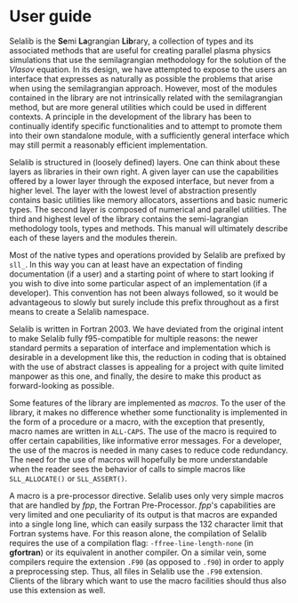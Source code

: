 # User guide

Selalib is the **Se**mi **La**grangian **Lib**rary, a collection of types and
its associated methods that are useful for creating parallel plasma
physics simulations that use the semilagrangian methodology for the
solution of the *Vlasov* equation. In its design, we have attempted to
expose to the users an interface that expresses as naturally as possible
the problems that arise when using the semilagrangian approach. However,
most of the modules contained in the library are not intrinsically
related with the semilagrangian method, but are more general utilities
which could be used in different contexts. A principle in the
development of the library has been to continually identify specific
functionalities and to attempt to promote them into their own standalone
module, with a sufficiently general interface which may still permit a
reasonably efficient implementation.

Selalib is structured in (loosely defined) layers. One can think about
these layers as libraries in their own right. A given layer can use the
capabilities offered by a lower layer through the exposed interface, but
never from a higher level. The layer with the lowest level of
abstraction presently contains basic utilities like memory allocators,
assertions and basic numeric types. The second layer is composed of
numerical and parallel utilities. The third and highest level of the
library contains the semi-lagrangian methodology tools, types and
methods. This manual will ultimately describe each of these layers and
the modules therein.

Most of the native types and operations provided by Selalib are prefixed
by `sll_`. In this way you can at least have an expectation of finding
documentation (if a user) and a starting point of where to start looking
if you wish to dive into some particular aspect of an implementation (if
a developer). This convention has not been always followed, so it would
be advantageous to slowly but surely include this prefix throughout as a
first means to create a Selalib namespace.

Selalib is written in Fortran 2003. We have deviated from the original
intent to make Selalib fully f95-compatible for multiple reasons: the
newer standard permits a separation of interface and implementation
which is desirable in a development like this, the reduction in coding
that is obtained with the use of abstract classes is appealing for a
project with quite limited manpower as this one, and finally, the desire
to make this product as forward-looking as possible.

Some features of the library are implemented as *macros*. To the user of
the library, it makes no difference whether some functionality is
implemented in the form of a procedure or a macro, with the exception
that presently, macro names are written in `ALL-CAPS`. The use of the
macro is required to offer certain capabilities, like informative error
messages. For a developer, the use of the macros is needed in many cases
to reduce code redundancy. The need for the use of macros will hopefully
be more understandable when the reader sees the behavior of calls to
simple macros like `SLL_ALLOCATE()` or `SLL_ASSERT()`.

A macro is a pre-processor directive. Selalib uses only very simple
macros that are handled by *fpp*, the Fortran Pre-Processor. *fpp*'s
capabilities are very limited and one peculiarity of its output is that
macros are expanded into a single long line, which can easily surpass
the 132 character limit that Fortran systems have. For this reason
alone, the compilation of Selalib requires the use of a compilation
flag: `-ffree-line-length-none` (in **gfortran**) or its equivalent in
another compiler. On a similar vein, some compilers require the
extension `.F90` (as opposed to `.f90`) in order to apply a
preprocessing step. Thus, all files in Selalib use the `.F90` extension.
Clients of the library which want to use the macro facilities should
thus also use this extension as well.

